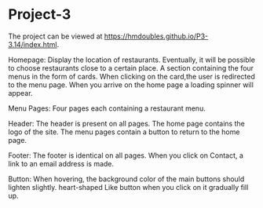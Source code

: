 # Project-3

The project can be viewed at https://hmdoubles.github.io/P3-3.14/index.html. 

Homepage:
Display the location of restaurants. 
Eventually, it will be possible to choose restaurants close to a certain place.
A section containing the four menus in the form of cards.
When clicking on the card,the user is redirected to the menu page.
When you arrive on the home page a loading spinner will appear.

Menu Pages:
Four pages each containing a restaurant menu.

Header:
The header is present on all pages.
The home page contains the logo of the site.
The menu pages contain a button to return to the home page.

Footer:
The footer is identical on all pages.
When you click on Contact, a link to an email address is made.

Button:
When hovering, the background color of the main buttons should lighten slightly.
heart-shaped Like button when you click on it gradually fill up. 